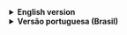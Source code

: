 <details close>
  <summary><b>English version</b></summary>

  ### ℹ️ About
  This application uses OpenCV and Mediapipe to catch the movements of the user, and then, translate it's hand signs from Libras to portuguese using a trained neural network.

  <details>
  <summary><b>⚠️ Requirements</b></summary>
    
   - python 3.10
   - webcam
  </details>
  <details>
  <summary><b>ℹ️ How to install the project?</b></summary>

  First, if you have Git installed in your computer, execute the command below in your terminal in the folder where you want to download the project:
  ```
  git install 'https://github.com/pedrocorrea2002/talia.git
  ```
  
  If not, just download the repository pressing the "Code" green button at the start of this page and extract the compressed file in the folder of your choice.
  
  Both if downloaded the repository manually or using Git, enter inside of the folder that contains the repository files in your terminal.
  
  Execute the command below to generate the .venv folder:
  ```
  python -m venv .venv
  ```
  
  Now, execute the command below to make the next commands that you execute consider the libraries inside of the .venv folder:
  <details>
  <summary>WINDOWS</summary>

  ```
  .venv/Scripts/actívate
  ```
  </details>
  <details>
  <summary>LINUX</summary>
  ```
  source .venv/bin/activate
  ```
  </details>
  </details>
  <details>
  <summary><b>📚 Libraries</b></summary>
    
   - tensorflow
   - keras
   - mediapipe
   - opencv-python
   - flask
   - flask-wtf
   - flask-login
  </details>
  <details>
  <summary><b>ℹ️ How to install the libraries?</b></summary>
    
   ```
      pip install library-name
   ```
</details>
<details>
  <summary><b>ℹ️ How to execute the project?</b></summary>

  In the root folder of the project execute the command below:
   ```
      python server.py
   ```

  Wait for the terminal show the URLs where the project is running and access in your browser the URL https://<your_ip>/home
</details>
</details>
<details close>
   <summary><b>Versão portuguesa (Brasil)</b></summary>
 
   ### ℹ️ Sobre
   Esta aplicação usa OpenCV e Mediapipe para capturar os movimentos feitos pelo usuário e então traduzir os sinais de Libras para português utilizando uma rede neural treinada.
 
   <details>
   <summary><b>⚠️ Requisitos</b></summary>
     
  - python 3.10
  - webcam
   </details>
   <details>
   <summary><b>ℹ️ Como instalar o projeto?</b></summary>
 
   Primeiro, se você possuir o Git instalado em seu computador, execute o comando abaixo no seu terminal na pasta onde deseja baixar o projeto:
   ```
   git install 'https://github.com/pedrocorrea2002/talia.git
   ```
   
   Se não, simplesmente baixe o repositório apertando o botão verde escrito "Code" no início desta página e extraia o arquivo compactado na pasta onde deseja trabalhar com o projeto.
   
   Tanto se você baixou o projeto manualmente ou usando o Git, entre dentro da pasta que possui os arquivos do repositório via terminal.
   
   Execute o comando abaixo para gerar a pasta .venv:
   ```
   python -m venv .venv
   ```
   
   Agora, execute o comando abaixo para fazer os próximos comandos que forem executados considerarem as bibliotecas da pasta .venv:
   <details>
   <summary>WINDOWS</summary>
 
   ```
   .venv/Scripts/actívate
   ```
   </details>
   <details>
   <summary>LINUX</summary>
   ```
   source .venv/bin/activate
   ```
   </details>
   </details>
   <details>
   <summary><b>📚 Bibliotecas</b></summary>
     
  - tensorflow
  - keras
  - mediapipe
  - opencv-python
  - flask
  - flask-wtf
  - flask-login
   </details>
   <details>
   <summary><b>ℹ️ Como instalar as bibliotecas?</b></summary>
     
    ```
       pip install library-name
    ```
 </details>
 <details>
  <summary><b>ℹ️ Como executar o projeto?</b></summary>

  Na pasta raiz do projeto execute o comando abaixo:
   ```
      python server.py
   ```

  Espere o terminal exibir as URLs onde o projeto está rodando e em seu navegador acesse a URL https://<seu_ip>/home
</details>
 </details>
